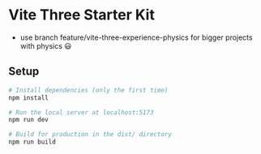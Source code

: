 # Vite Three Starter Kit

- use branch feature/vite-three-experience-physics for bigger projects with physics 😃

## Setup

```bash
# Install dependencies (only the first time)
npm install

# Run the local server at localhost:5173
npm run dev

# Build for production in the dist/ directory
npm run build
```
